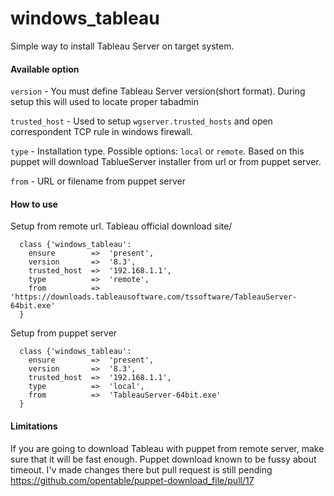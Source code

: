 # windows_tableau

Simple way to install Tableau Server on target system.

#### Available option
  `version` - You must define Tableau Server version(short format). During setup this will used to locate proper tabadmin
  
  `trusted_host` - Used to setup `wgserver.trusted_hosts` and open correspondent TCP rule in windows firewall.
  
  `type` - Installation type. Possible options: `local` or `remote`. Based on this puppet will download TablueServer installer from url or from puppet server.
  
  `from` - URL or filename from puppet server

#### How to use

Setup from remote url. Tableau official download site/
```puppet
  class {'windows_tableau':
    ensure        =>  'present',
    version       =>  '8.3',
    trusted_host  =>  '192.168.1.1',
    type          =>  'remote',
    from          =>  'https://downloads.tableausoftware.com/tssoftware/TableauServer-64bit.exe'
  }
````

Setup from puppet server
```puppet
  class {'windows_tableau':
    ensure        =>  'present',
    version       =>  '8.3',
    trusted_host  =>  '192.168.1.1',
    type          =>  'local',
    from          =>  'TableauServer-64bit.exe'
  }
```
#### Limitations

If you are going to download Tableau with puppet from remote server, make sure that it will be fast enough. Puppet download known to be fussy about timeout. I'v made changes there but pull request is still pending https://github.com/opentable/puppet-download_file/pull/17

